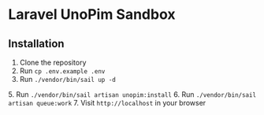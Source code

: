 # Laravel UnoPim Sandbox

## Installation
1. Clone the repository
2. Run `cp .env.example .env`
3. Run `./vendor/bin/sail up -d`

[//]: # (4. Run `./vendor/bin/sail artisan migrate`)
5. Run `./vendor/bin/sail artisan unopim:install`
6. Run `./vendor/bin/sail artisan queue:work`
7. Visit `http://localhost` in your browser
